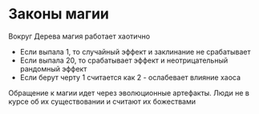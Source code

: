 # Законы магии

Вокруг Дерева магия работает хаотично

* Если выпала 1, то случайный эффект и заклинание не срабатывает
* Если выпала 20, то срабатывает эффект и неотрицательный рандомный эффект
* Если берут черту 1 считается как 2 - ослабевает влияние хаоса

Обращение к магии идет через эволюционные артефакты. Люди не в курсе об их существовании и считают их божествами
